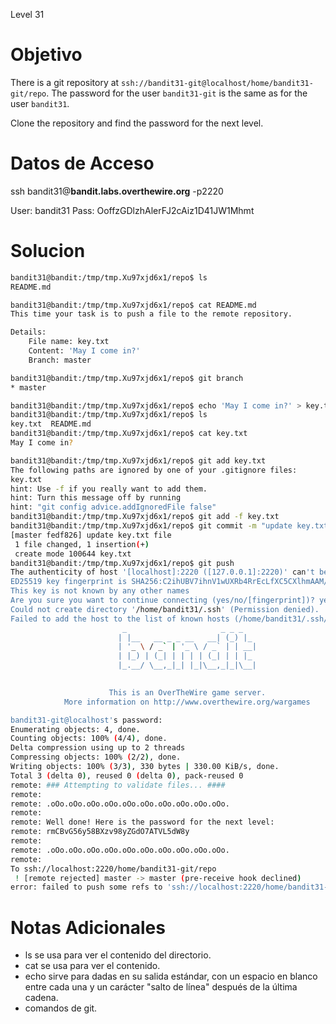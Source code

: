 Level 31 
# Objetivo
There is a git repository at `ssh://bandit31-git@localhost/home/bandit31-git/repo`. The password for the user `bandit31-git` is the same as for the user `bandit31`.

Clone the repository and find the password for the next level.
# Datos  de Acceso 
ssh bandit31@**bandit.labs.overthewire.org** -p2220

User: bandit31 Pass: OoffzGDlzhAlerFJ2cAiz1D41JW1Mhmt
# Solucion 

```bash
bandit31@bandit:/tmp/tmp.Xu97xjd6x1/repo$ ls
README.md

bandit31@bandit:/tmp/tmp.Xu97xjd6x1/repo$ cat README.md 
This time your task is to push a file to the remote repository.

Details:
    File name: key.txt
    Content: 'May I come in?'
    Branch: master

bandit31@bandit:/tmp/tmp.Xu97xjd6x1/repo$ git branch
* master

bandit31@bandit:/tmp/tmp.Xu97xjd6x1/repo$ echo 'May I come in?' > key.txt
bandit31@bandit:/tmp/tmp.Xu97xjd6x1/repo$ ls
key.txt  README.md
bandit31@bandit:/tmp/tmp.Xu97xjd6x1/repo$ cat key.txt 
May I come in?

bandit31@bandit:/tmp/tmp.Xu97xjd6x1/repo$ git add key.txt
The following paths are ignored by one of your .gitignore files:
key.txt
hint: Use -f if you really want to add them.
hint: Turn this message off by running
hint: "git config advice.addIgnoredFile false"
bandit31@bandit:/tmp/tmp.Xu97xjd6x1/repo$ git add -f key.txt
bandit31@bandit:/tmp/tmp.Xu97xjd6x1/repo$ git commit -m "update key.txt file"
[master fedf826] update key.txt file
 1 file changed, 1 insertion(+)
 create mode 100644 key.txt
bandit31@bandit:/tmp/tmp.Xu97xjd6x1/repo$ git push
The authenticity of host '[localhost]:2220 ([127.0.0.1]:2220)' can't be established.
ED25519 key fingerprint is SHA256:C2ihUBV7ihnV1wUXRb4RrEcLfXC5CXlhmAAM/urerLY.
This key is not known by any other names
Are you sure you want to continue connecting (yes/no/[fingerprint])? yes
Could not create directory '/home/bandit31/.ssh' (Permission denied).
Failed to add the host to the list of known hosts (/home/bandit31/.ssh/known_hosts).
                         _                     _ _ _   
                        | |__   __ _ _ __   __| (_) |_ 
                        | '_ \ / _` | '_ \ / _` | | __|
                        | |_) | (_| | | | | (_| | | |_ 
                        |_.__/ \__,_|_| |_|\__,_|_|\__|
                                                       

                      This is an OverTheWire game server. 
            More information on http://www.overthewire.org/wargames

bandit31-git@localhost's password: 
Enumerating objects: 4, done.
Counting objects: 100% (4/4), done.
Delta compression using up to 2 threads
Compressing objects: 100% (2/2), done.
Writing objects: 100% (3/3), 330 bytes | 330.00 KiB/s, done.
Total 3 (delta 0), reused 0 (delta 0), pack-reused 0
remote: ### Attempting to validate files... ####
remote: 
remote: .oOo.oOo.oOo.oOo.oOo.oOo.oOo.oOo.oOo.oOo.
remote: 
remote: Well done! Here is the password for the next level:
remote: rmCBvG56y58BXzv98yZGdO7ATVL5dW8y 
remote: 
remote: .oOo.oOo.oOo.oOo.oOo.oOo.oOo.oOo.oOo.oOo.
remote: 
To ssh://localhost:2220/home/bandit31-git/repo
 ! [remote rejected] master -> master (pre-receive hook declined)
error: failed to push some refs to 'ssh://localhost:2220/home/bandit31-git/repo'

```

# Notas Adicionales
- ls se usa para ver el contenido del directorio.
- cat se usa para ver el contenido.
- echo sirve para dadas en su salida estándar, con un espacio en blanco entre cada una y un carácter "salto de línea" después de la última cadena.
- comandos de git.
